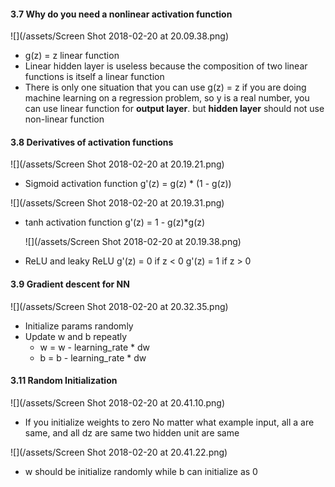 #### 3.7 Why do you need a nonlinear activation function 

![](/assets/Screen Shot 2018-02-20 at 20.09.38.png)

- g(z) = z linear function
- Linear hidden layer is useless because the composition of two linear functions is itself a linear function
- There is only one situation that you can use g(z) = z if you are doing machine learning on a regression problem, so y is a real number, you can use linear function for **output layer**. but **hidden layer** should not use non-linear function

#### 3.8 Derivatives of activation functions
![](/assets/Screen Shot 2018-02-20 at 20.19.21.png)
- Sigmoid activation function 
  g'(z) = g(z) * (1 - g(z))
  
![](/assets/Screen Shot 2018-02-20 at 20.19.31.png)

- tanh activation function 
  g'(z) = 1 - g(z)*g(z)
  
  ![](/assets/Screen Shot 2018-02-20 at 20.19.38.png)
  
- ReLU and leaky ReLU
  g'(z) = 0 if z < 0
  g'(z) = 1 if z > 0
  
#### 3.9 Gradient descent for NN
![](/assets/Screen Shot 2018-02-20 at 20.32.35.png)
- Initialize params randomly
- Update w and b repeatly 
  - w = w - learning_rate * dw
  - b = b - learning_rate * dw
  
#### 3.11 Random Initialization 
![](/assets/Screen Shot 2018-02-20 at 20.41.10.png)

- If you initialize weights to zero 
  No matter what example input, all a are same, and all dz are same
  two hidden unit are same

![](/assets/Screen Shot 2018-02-20 at 20.41.22.png)

- w should be initialize randomly while b can initialize as 0






        
